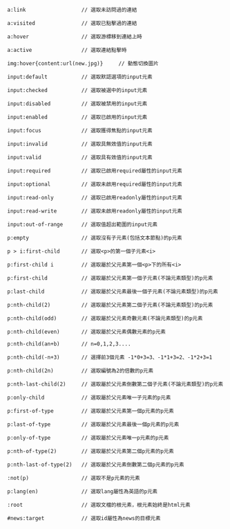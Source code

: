 ```
a:link					// 選取未訪問過的連結
```

```
a:visited				// 選取已點擊過的連結
```

```
a:hover					// 選取游標移到連結上時
```

```
a:active				// 選取連結點擊時
```

```
img:hover{content:url(new.jpg)}		// 動態切換圖片
```

```
input:default			// 選取默認選項的input元素
```

```
input:checked			// 選取被選中的input元素
```

```
input:disabled			// 選取被禁用的input元素
```

```
input:enabled			// 選取已啟用的input元素
```

```
input:focus				// 選取獲得焦點的input元素
```

```
input:invalid			// 選取具無效值的input元素
```

```
input:valid				// 選取具有效值的input元素
```

```
input:required			// 選取已啟用required屬性的input元素
```

```
input:optional			// 選取未啟用required屬性的input元素
```

```
input:read-only			// 選取已啟用readonly屬性的input元素
```

```
input:read-write		// 選取未啟用readonly屬性的input元素
```

```
input:out-of-range		// 選取值超出範圍的input元素
```

```
p:empty					// 選取沒有子元素(包括文本節點)的p元素
```

```
p > i:first-child		// 選取<p>的第一個子元素<i>
```

```
p:first-child i			// 選取屬於父元素第一個<p>下的所有<i>
```

```
p:first-child			// 選取屬於父元素第一個子元素(不論元素類型)的p元素
```

```
p:last-child			// 選取屬於父元素最後一個子元素(不論元素類型)的p元素
```

```
p:nth-child(2)			// 選取屬於父元素第二個子元素(不論元素類型)的p元素
```

```
p:nth-child(odd)		// 選取屬於父元素奇數元素(不論元素類型)的p元素
```

```
p:nth-child(even)		// 選取屬於父元素偶數元素的p元素
```

```
p:nth-child(an+b)		// n=0,1,2,3....
```

```
p:nth-child(-n+3)		// 選擇前3個元素 -1*0+3=3、-1*1+3=2、-1*2+3=1
```

```
p:nth-child(2n)			// 選取編號為2的倍數的p元素
```

```
p:nth-last-child(2)		// 選取屬於父元素倒數第二個子元素(不論元素類型)的p元素
```

```
p:only-child			// 選取屬於父元素唯一子元素的p元素
```

```
p:first-of-type			// 選取屬於父元素第一個p元素的p元素
```

```
p:last-of-type			// 選取屬於父元素最後一個p元素的p元素
```

```
p:only-of-type			// 選取屬於父元素唯一p元素的p元素
```

```
p:nth-of-type(2)		// 選取屬於父元素第二個p元素的p元素
```

```
p:nth-last-of-type(2)	// 選取屬於父元素倒數第二個p元素的p元素
```

```
:not(p)					// 選取不是p元素的元素
```

```
p:lang(en)				// 選取lang屬性為英語的p元素
```

```
:root					// 選取文檔的根元素，根元素始終是html元素
```

```
#news:target			// 選取id屬性為news的目標元素
```